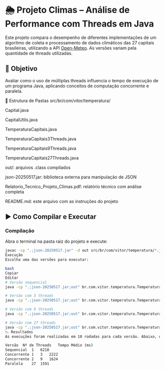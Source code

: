 # 🌦️ Projeto Climas – Análise de Performance com Threads em Java

Este projeto compara o desempenho de diferentes implementações de um algoritmo de coleta e processamento de dados climáticos das 27 capitais brasileiras, utilizando a API [Open-Meteo](https://open-meteo.com/). As versões variam pela quantidade de threads utilizadas.

## 🧠 Objetivo

Avaliar como o uso de múltiplas threads influencia o tempo de execução de um programa Java, aplicando conceitos de computação concorrente e paralela.

📁 Estrutura de Pastas
src/br/com/vitor/temperatura/

Capital.java

CapitalUtils.java

TemperaturaCapitais.java

TemperaturaCapitais3Threads.java

TemperaturaCapitais9Threads.java

TemperaturaCapitais27Threads.java

out/: arquivos .class compilados

json-20250517.jar: biblioteca externa para manipulação de JSON

Relatorio_Tecnico_Projeto_Climas.pdf: relatório técnico com análise completa

README.md: este arquivo com as instruções do projeto


## ▶️ Como Compilar e Executar

### Compilação

Abra o terminal na pasta raiz do projeto e execute:

```bash
javac -cp ".;json-20250517.jar" -d out src/br/com/vitor/temperatura/*.java
Execução
Escolha uma das versões para executar:

bash
Copiar
Editar
# Versão sequencial
java -cp ".;json-20250517.jar;out" br.com.vitor.temperatura.TemperaturaCapitais

# Versão com 3 threads
java -cp ".;json-20250517.jar;out" br.com.vitor.temperatura.TemperaturaCapitais3Threads

# Versão com 9 threads
java -cp ".;json-20250517.jar;out" br.com.vitor.temperatura.TemperaturaCapitais9Threads

# Versão com 27 threads
java -cp ".;json-20250517.jar;out" br.com.vitor.temperatura.TemperaturaCapitais27Threads
📉 Resultados
As execuções foram realizadas em 10 rodadas para cada versão. Abaixo, o tempo médio de execução:

Versão	Nº de Threads	Tempo Médio (ms)
Sequencial	1	6218
Concorrente 1	3	2222
Concorrente 2	9	1624
Paralela	27	1591
